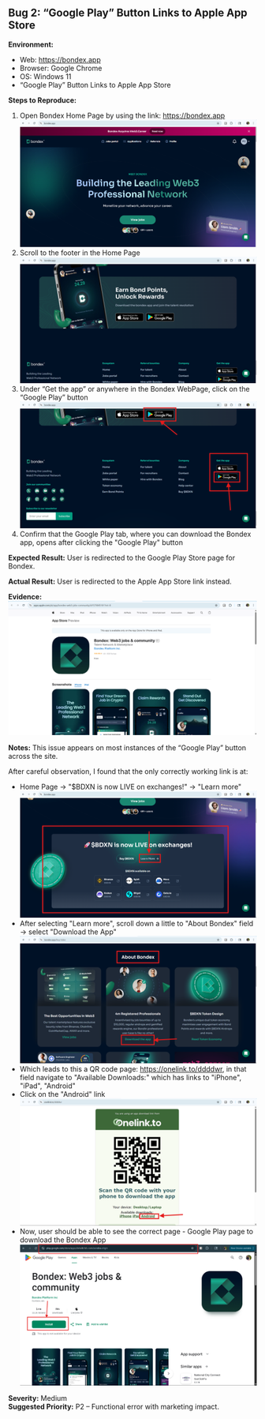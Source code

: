 ## Bug 2: “Google Play” Button Links to Apple App Store

**Environment:**
- Web: https://bondex.app
- Browser: Google Chrome
- OS: Windows 11
- “Google Play” Button Links to Apple App Store

**Steps to Reproduce:**
1. Open Bondex Home Page by using the link: https://bondex.app
![Bondex Home Page](images/Bondex_Home_Page.png)
2. Scroll to the footer in the Home Page
![Bondex Footer](images/Bondex_Footer.png)
3. Under “Get the app” or anywhere in the Bondex WebPage, click on the “Google Play” button
![Google Play Button Selection](images/Google_Play_Button_Selection.png)
4. Confirm that the Google Play tab, where you can download the Bondex app, opens after clicking the "Google Play" button

**Expected Result:**
User is redirected to the Google Play Store page for Bondex.

**Actual Result:**
User is redirected to the Apple App Store link instead.

**Evidence:**
![Wrong Google Play Link](images/Wrong_Google_Play_Link.png)

**Notes:**
This issue appears on most instances of the “Google Play” button across the site. 

After careful observation, I found that the only correctly working link is at:
- Home Page → "$BDXN is now LIVE on exchanges!" → "Learn more"
![Learn More Selection](images/Learn_More_Selection.png)
- After selecting "Learn more", scroll down a little to "About Bondex" field → select "Download the App" 
![Download the App Selection](images/Download_the_App_Selection.png)
- Which leads to this a QR code page: https://onelink.to/ddddwr, in that field navigate to "Available Downloads:" which has links to "iPhone", "iPad", "Android"
- Click on the "Android" link
![Android Selection](images/Android_Selection.png)
- Now, user should be able to see the correct page - Google Play page to download the Bondex App
![Correct Google Play Link](images/Correct_Google_Play_Link.png)

**Severity:** Medium  
**Suggested Priority:** P2 – Functional error with marketing impact.
